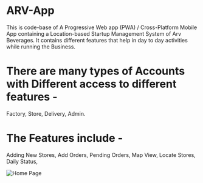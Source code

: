 # ARV-App

This is code-base of A Progressive Web app (PWA) / Cross-Platform Mobile App containing a Location-based Startup Management System of Arv Beverages.
It contains different features that help in day to day activities while running the Business.

# There are many types of Accounts with Different access to different features - 
Factory, Store, Delivery, Admin.

# The Features include - 
Adding New Stores, 
Add Orders, 
Pending Orders, 
Map View, 
Locate Stores, 
Daily Status, 

![Home Page](https://user-images.githubusercontent.com/22457544/131250399-f83b58af-8bc5-4153-bd4d-bb5930ef4fd6.png)



